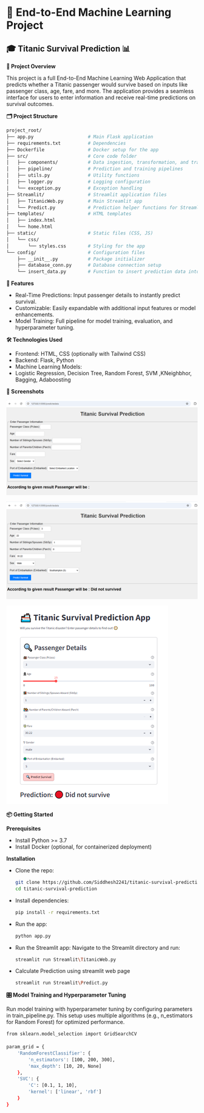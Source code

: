 # 🚢 End-to-End Machine Learning Project

## 🎓 Titanic Survival Prediction 📊

**🌟 Project Overview**

This project is a full End-to-End Machine Learning Web Application that predicts whether a Titanic passenger would survive based on inputs like passenger class, age, fare, and more. The application provides a seamless interface for users to enter information and receive real-time predictions on survival outcomes.

**🗂️ Project Structure**
```bash
project_root/
├── app.py                    # Main Flask application
├── requirements.txt          # Dependencies
├── Dockerfile                # Docker setup for the app
├── src/                      # Core code folder
│   ├── components/           # Data ingestion, transformation, and training
│   ├── pipeline/             # Prediction and training pipelines
│   ├── utils.py              # Utility functions
│   ├── logger.py             # Logging configuration
│   └── exception.py          # Exception handling
├── Streamlit/                # Streamlit application files
│   ├── TitanicWeb.py         # Main Streamlit app
│   └── Predict.py            # Prediction helper functions for Streamlit
├── templates/                # HTML templates
│   ├── index.html
│   └── home.html
├── static/                   # Static files (CSS, JS)
│   └── css/
│       └── styles.css        # Styling for the app
└── config/                   # Configuration files
    ├── __init__.py           # Package initializer
    ├── database_conn.py      # Database connection setup
    └── insert_data.py        # Function to insert prediction data into the database
```
**🚀 Features**

* Real-Time Predictions: Input passenger details to instantly predict survival.
* Customizable: Easily expandable with additional input features or model enhancements.
* Model Training: Full pipeline for model training, evaluation, and hyperparameter tuning.

**🛠️ Technologies Used**

* Frontend: HTML, CSS (optionally with Tailwind CSS)
* Backend: Flask, Python
* Machine Learning Models:
* Logistic Regression, Decision Tree, Random Forest, SVM ,KNeighbhor, Bagging, Adaboosting

**📸 Screenshots**

![Home Page Screenshot](Images/Before.png)

![Prediction Page](Images/After.png)

![Streamlit_Prediction](Images/Stream.png)

**📦 Getting Started**

**Prerequisites**
* Install Python >= 3.7
* Install Docker (optional, for containerized deployment)

**Installation**

* Clone the repo:
   ```bash
   git clone https://github.com/Siddhesh2241/titanic-survival-prediction.git
   cd titanic-survival-prediction
   ```
* Install dependencies:
  ```bash
  pip install -r requirements.txt
  ```
* Run the app:
  ```bash
  python app.py
  ```
* Run the Streamlit app: Navigate to the Streamlit directory and run:
  ```bash
  streamlit run Streamlit\TitanicWeb.py
  ```
* Calculate Prediction using streamlit web page
  ```bash
  streamlit run Streamlit\Predict.py
  ```

**🎛️ Model Training and Hyperparameter Tuning**

Run model training with hyperparameter tuning by configuring parameters in train_pipeline.py. This setup uses multiple algorithms (e.g., n_estimators for Random Forest) for optimized performance.

```bash
from sklearn.model_selection import GridSearchCV

param_grid = {
    'RandomForestClassifier': {
        'n_estimators': [100, 200, 300],
        'max_depth': [10, 20, None]
    },
    'SVC': {
        'C': [0.1, 1, 10],
        'kernel': ['linear', 'rbf']
    }
}

```
